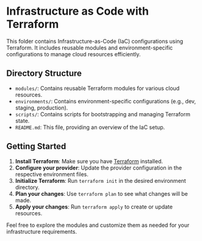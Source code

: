 <!-- Explain that this folder will include Infrastructure-as-Code using Terraform, including reusable modules and environment configs. -->
# Infrastructure as Code with Terraform

This folder contains Infrastructure-as-Code (IaC) configurations using Terraform. It includes reusable modules and environment-specific configurations to manage cloud resources efficiently.

## Directory Structure

- `modules/`: Contains reusable Terraform modules for various cloud resources.
- `environments/`: Contains environment-specific configurations (e.g., dev, staging, production).
- `scripts/`: Contains scripts for bootstrapping and managing Terraform state.
- `README.md`: This file, providing an overview of the IaC setup.

## Getting Started

1. **Install Terraform**: Make sure you have [Terraform](https://www.terraform.io/downloads.html) installed.
2. **Configure your provider**: Update the provider configuration in the respective environment files.
3. **Initialize Terraform**: Run `terraform init` in the desired environment directory.
4. **Plan your changes**: Use `terraform plan` to see what changes will be made.
5. **Apply your changes**: Run `terraform apply` to create or update resources.

Feel free to explore the modules and customize them as needed for your infrastructure requirements.